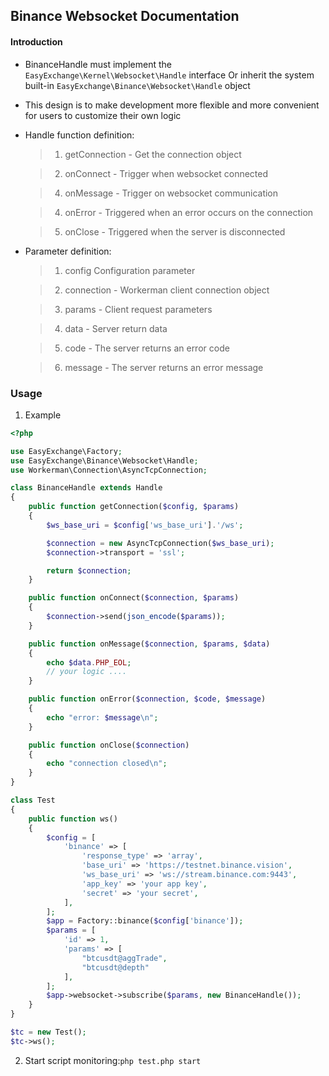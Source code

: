 ## Binance Websocket Documentation

#### Introduction

* BinanceHandle must implement the `EasyExchange\Kernel\Websocket\Handle` interface
Or inherit the system built-in `EasyExchange\Binance\Websocket\Handle` object

* This design is to make development more flexible and more convenient for users to customize their own logic

* Handle function definition:

    > 1. getConnection - Get the connection object

    > 2. onConnect - Trigger when websocket connected

    > 4. onMessage - Trigger on websocket communication

    > 4. onError - Triggered when an error occurs on the connection

    > 5. onClose - Triggered when the server is disconnected

* Parameter definition:

    > 1. config Configuration parameter

    > 2. connection - Workerman client connection object

    > 3. params - Client request parameters

    > 4. data - Server return data

    > 5. code - The server returns an error code

    > 6. message - The server returns an error message

### Usage

1. Example

```php
<?php

use EasyExchange\Factory;
use EasyExchange\Binance\Websocket\Handle;
use Workerman\Connection\AsyncTcpConnection;

class BinanceHandle extends Handle
{
    public function getConnection($config, $params)
    {
        $ws_base_uri = $config['ws_base_uri'].'/ws';

        $connection = new AsyncTcpConnection($ws_base_uri);
        $connection->transport = 'ssl';

        return $connection;
    }

    public function onConnect($connection, $params)
    {
        $connection->send(json_encode($params));
    }

    public function onMessage($connection, $params, $data)
    {
        echo $data.PHP_EOL;
        // your logic ....
    }

    public function onError($connection, $code, $message)
    {
        echo "error: $message\n";
    }

    public function onClose($connection)
    {
        echo "connection closed\n";
    }
}

class Test
{
    public function ws()
    {
        $config = [
            'binance' => [
                'response_type' => 'array',
                'base_uri' => 'https://testnet.binance.vision',
                'ws_base_uri' => 'ws://stream.binance.com:9443',
                'app_key' => 'your app key',
                'secret' => 'your secret',
            ],
        ];
        $app = Factory::binance($config['binance']);
        $params = [
            'id' => 1,
            'params' => [
                "btcusdt@aggTrade",
                "btcusdt@depth"
            ],
        ];
        $app->websocket->subscribe($params, new BinanceHandle());
    }
}

$tc = new Test();
$tc->ws();
```

2. Start script monitoring:`php test.php start`
